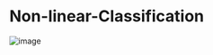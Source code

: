 # Non-linear-Classification
![image](https://github.com/DivyaSagarReddy/Non-linear-Classification/assets/57056733/47216a15-0dc4-47cb-b4c7-25c743d399bf)
